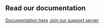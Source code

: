 ## Read our documentation

[Documentation here](https://away-from-keyboard.gitbook.io/afkhandler/)
[Join our support server](https://discord.gg/NUvCt6z8H8)
